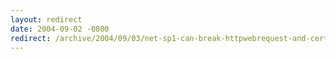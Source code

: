 ```yaml
---
layout: redirect
date: 2004-09-02 -0800
redirect: /archive/2004/09/03/net-sp1-can-break-httpwebrequest-and-certain-rss-feeds.aspx/
---
```

